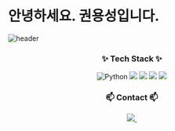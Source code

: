 # 안녕하세요. 권용성입니다.
![header](https://capsule-render.vercel.app/api?type=waving&color=timeGradient&text=YongSung's%20GitHub%20👋&animation=twinkling&fontSize=35&fontAlignY=40&fontAlign=70&height=250)

<h3 align="center">✨ Tech Stack ✨</h3>
<div align="center">
<div align="center">
<img alt="Python" src ="https://img.shields.io/badge/Python-3776AB.svg?&style=flat-square&logo=Python&logoColor=white"/>
<img src="https://img.shields.io/badge/C++-00599C?style=flat-square&logo=C%2B%2B&logoColor=white"/></a>
<img src="https://img.shields.io/badge/javascript-F7DF1E?style=flat-square&logo=javascript&logoColor=white"/>
<img src="https://img.shields.io/badge/linux-FCC624?style=flat-square&logo=linux&logoColor=white"/>
<img src="https://img.shields.io/badge/C-A8B9CC?style=flat-square&logo=C&logoColor=white"/>
</div>

<h3 align="center">📫 Contact 📫</h3>
<div align="center">
<a href="https://www.instagram.com/j_naary/">
    <img
      src="https://img.shields.io/badge/instagram-E4405F?style=for-the-badge&logo=instagram&logoColor=white"/>&nbsp
  </a>
</div>
